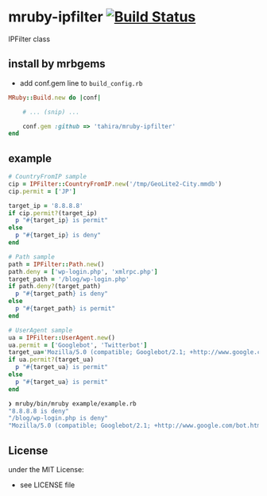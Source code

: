 # mruby-ipfilter   [![Build Status](https://travis-ci.org/pepabo/mruby-ipfilter.svg?branch=master)](https://travis-ci.org/pepabo/mruby-ipfilter)
IPFilter class
## install by mrbgems
- add conf.gem line to `build_config.rb`

```ruby
MRuby::Build.new do |conf|

    # ... (snip) ...

    conf.gem :github => 'tahira/mruby-ipfilter'
end
```
## example
```ruby
# CountryFromIP sample
cip = IPFilter::CountryFromIP.new('/tmp/GeoLite2-City.mmdb')
cip.permit = ['JP']

target_ip = '8.8.8.8'
if cip.permit?(target_ip)
  p "#{target_ip} is permit"
else
  p "#{target_ip} is deny"
end

# Path sample
path = IPFilter::Path.new()
path.deny = ['wp-login.php', 'xmlrpc.php']
target_path = '/blog/wp-login.php'
if path.deny?(target_path)
  p "#{target_path} is deny"
else
  p "#{target_path} is permit"
end

# UserAgent sample
ua = IPFilter::UserAgent.new()
ua.permit = ['Googlebot', 'Twitterbot']
target_ua='Mozilla/5.0 (compatible; Googlebot/2.1; +http://www.google.com/bot.html)'
if ua.permit?(target_ua)
  p "#{target_ua} is permit"
else
  p "#{target_ua} is permit"
end
```

```sh
❯ mruby/bin/mruby example/example.rb                                                                  1h 37m 24s 309ms
"8.8.8.8 is deny"
"/blog/wp-login.php is deny"
"Mozilla/5.0 (compatible; Googlebot/2.1; +http://www.google.com/bot.html) is permit"
```

## License
under the MIT License:
- see LICENSE file
